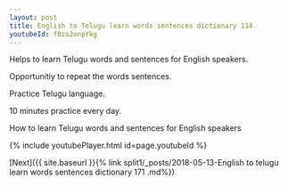 ```yaml
---
layout: post
title: English to Telugu learn words sentences dictionary 114 
youtubeId: f0zo2onpYkg
---
```

 
 
Helps to learn Telugu words and sentences for English speakers.

Opportunitiy to repeat the words sentences. 

Practice Telugu language. 
 
10 minutes practice every day. 
 
How to learn Telugu words and sentences for English speakers 
 
{% include youtubePlayer.html id=page.youtubeId %}
 
 
[Next]({{ site.baseurl }}{% link  split1/_posts/2018-05-13-English to telugu learn words sentences dictionary 171 .md%})
 
